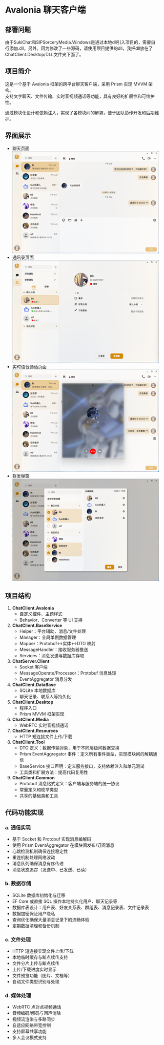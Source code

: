 # Avalonia 聊天客户端

## 部署问题
由于SukiChat和SIPSorceryMedia.Windows是通过本地dll引入项目的，需要自行添加.dll，另外，因为修改了一些源码，请使用项目提供的dll，我把dll放在了ChatClient.Desktop/DLL文件夹下面了。

## 项目简介
这是一个基于 Avalonia 框架的跨平台聊天客户端，采用 Prism 实现 MVVM 架构。  
支持文字聊天、文件传输、实时音视频通话等功能，具有良好的扩展性和可维护性。

通过模块化设计和依赖注入，实现了各模块间的解耦，便于团队协作开发和后期维护。

## 界面展示
- 聊天页面
![聊天页面](/Assets/ChatView.png)
- 通讯录页面
![通讯录用户信息页面](/Assets/ContactView_UserDetail.png)
- 实时语音通话页面
![实时语音通话页面](/Assets/Call.png)  
- 群发弹窗
![群发弹窗](/Assets/CreateGroup.png)

## 项目结构
1. **ChatClient.Avalonia**  
   - 自定义控件、主题样式  
   - Behavior、Converter 等 UI 支持  
2. **ChatClient.BaseService**  
   - Helper：平台辅助、消息/文件处理  
   - Manager：全局单例数据管理  
   - Mapper：Protobuf↔实体↔DTO 映射  
   - MessageHandler：接收服务器推送  
   - Services：消息发送与数据库存取  
3. **ChatServer.Client**  
   - Socket 客户端  
   - MessageOperate/Processor：Protobuf 消息处理  
   - EventAggregator 消息分发  
4. **ChatClient.DataBase**  
   - SQLite 本地数据库  
   - 聊天记录、联系人等持久化  
5. **ChatClient.Desktop**  
   - 程序入口  
   - Prism MVVM 框架实现  
6. **ChatClient.Media**  
   - WebRTC 实时音视频通话  
7. **ChatClient.Resources**  
   - HTTP 短连接文件上传/下载  
8. **ChatClient.Tool**  
   - DTO 定义：数据传输对象，用于不同层级间数据交换
   - Prism EventAggregator 事件：定义所有事件类型，实现模块间的解耦通信
   - BaseService 接口声明：定义服务接口，支持依赖注入和单元测试
   - 工具类和扩展方法：提高代码复用性
9. **ChatClient.Common**  
   - Protobuf 消息格式定义：客户端与服务端的统一协议
   - 常量定义和枚举类型
   - 共享的基础类和工具

## 代码功能实现
### a. 通信实现
- 基于 Socket 和 Protobuf 实现消息编解码  
- 使用 Prism EventAggregator 在模块间发布/订阅消息
- 心跳检测机制确保连接稳定性
- 重连机制处理网络波动
- 消息队列确保消息有序传递
- 消息状态追踪（发送中、已发送、已读）

### b. 数据存储
- SQLite 数据库初始化与迁移  
- EF Core 或直接 SQL 操作本地持久化用户、聊天记录等
- 数据库表设计：用户表、好友关系表、群组表、消息记录表、文件记录表
- 数据加密保证用户隐私
- 查询优化确保大量消息记录下的流畅体验
- 定期数据清理和备份机制

### c. 文件处理
- HTTP 短连接实现文件上传/下载  
- 本地临时缓存与断点续传支持  
- 文件分片上传与断点续传
- 上传/下载进度实时显示
- 文件预览功能（图片、文档等）
- 自动文件类型识别与处理

### d. 媒体处理
- WebRTC 点对点视频通话  
- 音频编码/解码与回声消除  
- 视频流渲染与多路同步
- 自适应网络带宽控制
- 支持屏幕共享功能
- 多人会议模式支持
